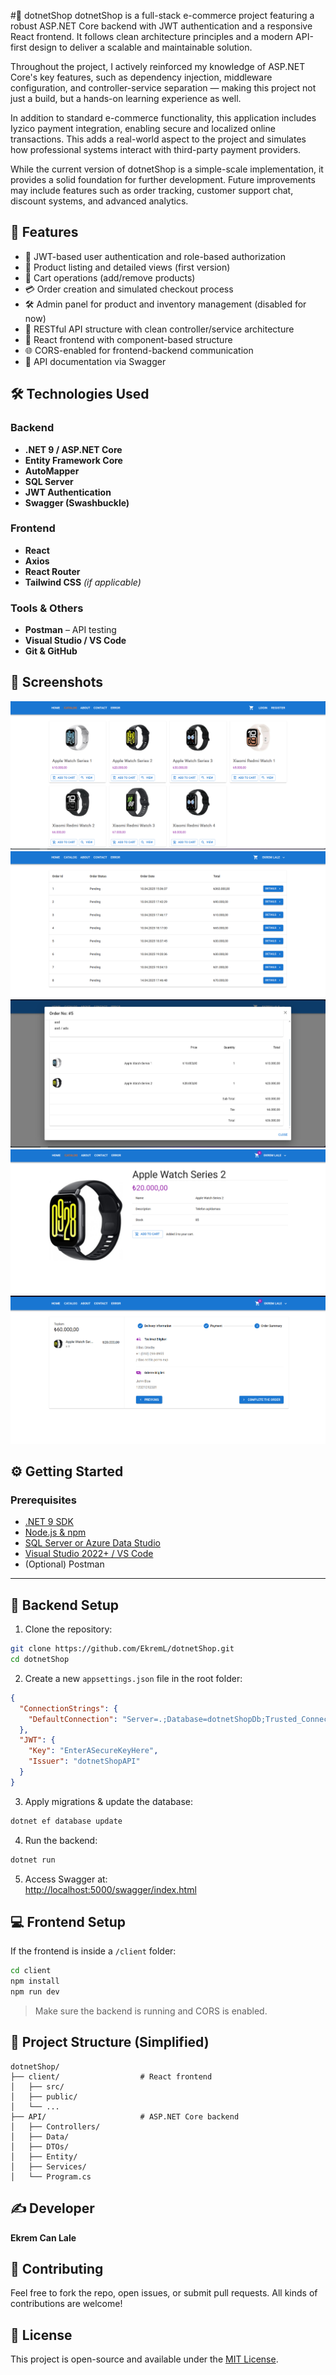 #🛒 dotnetShop
dotnetShop is a full-stack e-commerce project featuring a robust ASP.NET Core backend with JWT authentication and a responsive React frontend. It follows clean architecture principles and a modern API-first design to deliver a scalable and maintainable solution.

Throughout the project, I actively reinforced my knowledge of ASP.NET Core's key features, such as dependency injection, middleware configuration, and controller-service separation — making this project not just a build, but a hands-on learning experience as well.

In addition to standard e-commerce functionality, this application includes Iyzico payment integration, enabling secure and localized online transactions. This adds a real-world aspect to the project and simulates how professional systems interact with third-party payment providers.

While the current version of dotnetShop is a simple-scale implementation, it provides a solid foundation for further development. Future improvements may include features such as order tracking, customer support chat, discount systems, and advanced analytics.


## 🚀 Features

- 🔐 JWT-based user authentication and role-based authorization  
- 🍭 Product listing and detailed views  (first version)
- 🛒 Cart operations (add/remove products)  
- 💳 Order creation and simulated checkout process  
- 🛠️ Admin panel for product and inventory management (disabled for now)
- 📡 RESTful API structure with clean controller/service architecture  
- 🧹 React frontend with component-based structure  
- 🌐 CORS-enabled for frontend-backend communication  
- 🪪 API documentation via Swagger

## 🛠️ Technologies Used

### Backend
- **.NET 9 / ASP.NET Core**
- **Entity Framework Core**
- **AutoMapper**
- **SQL Server**
- **JWT Authentication**
- **Swagger (Swashbuckle)**

### Frontend
- **React**
- **Axios**
- **React Router**
- **Tailwind CSS** *(if applicable)*

### Tools & Others
- **Postman** – API testing  
- **Visual Studio / VS Code**  
- **Git & GitHub**

## 📸 Screenshots

![catalog](./Screenshots/ds1.png)
![orderlist](./Screenshots/ds2.png)
![orderDetail](./Screenshots/ds3.png)
![productDetail](./Screenshots/ds4.png)
![orderCheckout](./Screenshots/ds5.png)

## ⚙️ Getting Started

### Prerequisites

- [.NET 9 SDK](https://dotnet.microsoft.com/en-us/download)
- [Node.js & npm](https://nodejs.org/)
- [SQL Server or Azure Data Studio](https://learn.microsoft.com/en-us/sql/azure-data-studio/)
- [Visual Studio 2022+ / VS Code](https://code.visualstudio.com/)
- (Optional) Postman

---

## 🔧 Backend Setup

1. Clone the repository:
```bash
git clone https://github.com/EkremL/dotnetShop.git
cd dotnetShop
```

2. Create a new `appsettings.json` file in the root folder:
```json
{
  "ConnectionStrings": {
    "DefaultConnection": "Server=.;Database=dotnetShopDb;Trusted_Connection=True;"
  },
  "JWT": {
    "Key": "EnterASecureKeyHere",
    "Issuer": "dotnetShopAPI"
  }
}
```

3. Apply migrations & update the database:
```bash
dotnet ef database update
```

4. Run the backend:
```bash
dotnet run
```

5. Access Swagger at:  
[http://localhost:5000/swagger/index.html](http://localhost:5000/swagger/index.html)


## 💻 Frontend Setup

If the frontend is inside a `/client` folder:

```bash
cd client
npm install
npm run dev
```

> Make sure the backend is running and CORS is enabled.


## 📁 Project Structure (Simplified)
```
dotnetShop/
├── client/                  # React frontend
│   ├── src/
│   ├── public/
│   └── ...
├── API/                     # ASP.NET Core backend
│   ├── Controllers/
│   ├── Data/
│   ├── DTOs/
│   ├── Entity/
│   ├── Services/
│   └── Program.cs
```
## ✍️ Developer

**Ekrem Can Lale**

## 🤝 Contributing

Feel free to fork the repo, open issues, or submit pull requests. All kinds of contributions are welcome!

## 📄 License

This project is open-source and available under the [MIT License](LICENSE).

